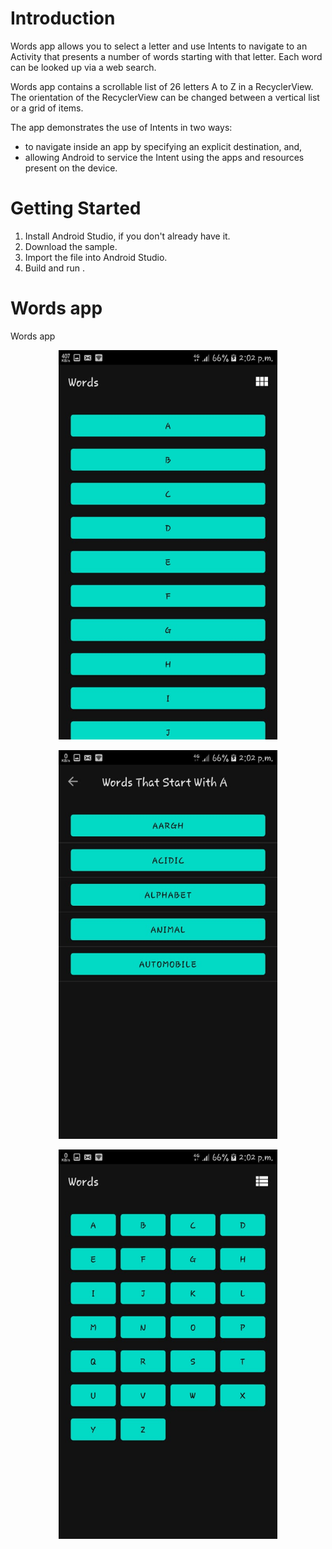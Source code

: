# Introduction
Words app allows you to select a letter and use Intents to navigate to an Activity that
presents a number of words starting with that letter. Each word can be looked up via a web search.

Words app contains a scrollable list of 26 letters A to Z in a RecyclerView. The orientation
of the RecyclerView can be changed between a vertical list or a grid of items.

The app demonstrates the use of Intents in two ways:
* to navigate inside an app by specifying an explicit destination, and,
* allowing Android to service the Intent using the apps and resources present on the device.

# Getting Started
1. Install Android Studio, if you don't already have it.
2. Download the sample.
3. Import the file into Android Studio.
4. Build and run .

# Words app
Words app
<p align="center">
  <img src="https://github.com/sourabhkumar47/Words-App-2/blob/master/Screenshots/1.jpeg    " width="350" title="hover text">
</p>
<p align="center">
  <img src="https://github.com/sourabhkumar47/Words-App-2/blob/master/Screenshots/2.jpeg" width="350" title="hover text">
</p>
<p align="center">
  <img src="https://github.com/sourabhkumar47/Words-App-2/blob/master/Screenshots/3.jpeg" width="350" title="hover text">
</p>

